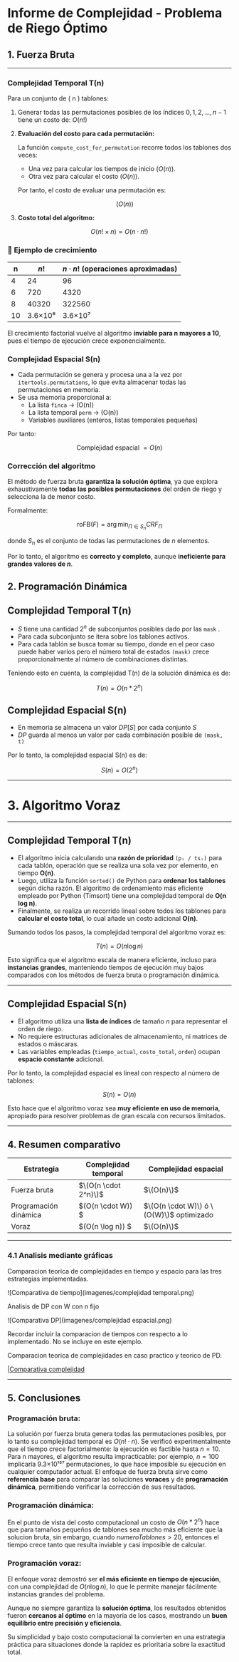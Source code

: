 # Informe de Complejidad - Problema de Riego Óptimo

## 1. Fuerza Bruta

---

### Complejidad Temporal T(n)

Para un conjunto de ( n ) tablones:

1. Generar todas las permutaciones posibles de los índices $0, 1, 2, \dots, n-1$ tiene un costo de: $O(n!)$
2. **Evaluación del costo para cada permutación:**
    
    La función `compute_cost_for_permutation` recorre todos los tablones dos veces:
    
    - Una vez para calcular los tiempos de inicio $(O(n))$.
    - Otra vez para calcular el costo $(O(n))$.
    
    Por tanto, el costo de evaluar una permutación es:
    
    $$
    (O(n))
    $$
    
3. **Costo total del algoritmo:**

$$
O(n! \times n) = O(n \cdot n!)
$$

### 🔹 Ejemplo de crecimiento

| n | $n!$   | $n·n!$ (operaciones aproximadas) |
| --- |--------|----------------------------------|
| 4 | 24     | 96                               |
| 6 | 720    | 4320                             |
| 8 | 40320  | 322560                           |
| 10 | 3.6×10⁶ | 3.6×10⁷                          |

El crecimiento factorial vuelve al algoritmo **inviable para n mayores a 10**, pues el tiempo de ejecución crece exponencialmente.

### Complejidad Espacial S(n)

- Cada permutación se genera y procesa una a la vez por `itertools.permutations`, lo que evita almacenar todas las permutaciones en memoria.
- Se usa memoria proporcional a:
    - La lista `finca` → (O(n))
    - La lista temporal `perm` → (O(n))
    - Variables auxiliares (enteros, listas temporales pequeñas)

Por tanto:

$$
\text{Complejidad espacial } = O(n)
$$

### Corrección del algoritmo

El método de fuerza bruta **garantiza la solución óptima**, ya que explora exhaustivamente **todas las posibles permutaciones** del orden de riego y selecciona la de menor costo.

Formalmente:

$$
\text{roFB}(F) = \arg\min_{\Pi \in S_n} CRF_{\Pi}
$$

donde $S_n$ es el conjunto de todas las permutaciones de $n$ elementos.

Por lo tanto, el algoritmo es **correcto y completo**, aunque **ineficiente para grandes valores de $n$**.

## 2. Programación Dinámica

## Complejidad Temporal T(n)

- $S$ tiene una cantidad $2^n$  de subconjuntos posibles dado por las `mask` .
- Para cada subconjunto se itera sobre los tablones activos.
- Para cada tablón se busca tomar su tiempo, donde en el peor caso puede haber varios pero el número total de estados `(mask)` crece proporcionalmente al número de combinaciones distintas.

Teniendo esto en cuenta, la complejidad T(n) de la solución dinámica es de:

$$
T(n) = O(n*2^n)
$$

## Complejidad Espacial S(n)

- En memoria se almacena un valor $DP[S]$ por cada conjunto $S$
- $DP$ guarda al menos un valor por cada combinación posible de `(mask, t)`

Por lo tanto, la complejidad espacial S(n) es de:

$$
S(n) = O(2^n)
$$

---

# 3. Algoritmo Voraz

---

## Complejidad Temporal T(n)

- El algoritmo inicia calculando una **razón de prioridad** `(pᵢ / tsᵢ)` para cada tablón, operación que se realiza una sola vez por elemento, en tiempo **O(n)**.
- Luego, utiliza la función `sorted()` de Python para **ordenar los tablones** según dicha razón.
El algoritmo de ordenamiento más eficiente empleado por Python (Timsort) tiene una complejidad temporal de **O(n log n)**.
- Finalmente, se realiza un recorrido lineal sobre todos los tablones para **calcular el costo total**, lo cual añade un costo adicional **O(n)**.

Sumando todos los pasos, la complejidad temporal del algoritmo voraz es:

$$
T(n) = O(n \log n)
$$

Esto significa que el algoritmo escala de manera eficiente, incluso para **instancias grandes**, manteniendo tiempos de ejecución muy bajos comparados con los métodos de fuerza bruta o programación dinámica.

---

## Complejidad Espacial S(n)

- El algoritmo utiliza una **lista de índices** de tamaño *n* para representar el orden de riego.
- No requiere estructuras adicionales de almacenamiento, ni matrices de estados o máscaras.
- Las variables empleadas (`tiempo_actual`, `costo_total`, `orden`) ocupan **espacio constante** adicional.

Por lo tanto, la complejidad espacial es lineal con respecto al número de tablones:

$$
S(n) = O(n)
$$

Esto hace que el algoritmo voraz sea **muy eficiente en uso de memoria**, apropiado para resolver problemas de gran escala con recursos limitados.

---

## 4. Resumen comparativo

| Estrategia            | Complejidad temporal | Complejidad espacial                   |
| --------------------- | -------------------- | -------------------------------------- |
| Fuerza bruta          | $\(O(n \cdot 2^n)\)$   | $\(O(n)\)$                               |
| Programación dinámica | $\(O(n \cdot W)\) $    | $\(O(n \cdot W)\) ó \(O(W)\)$ optimizado |
| Voraz                 | $\(O(n \log n)\) $    | $\(O(n)\)$                               |

---

### 4.1 Analisis mediante gráficas

Comparacion teorica de complejidades en tiempo y espacio para las tres estrategias implementadas.

![Comparativa de tiempo](imagenes/complejidad temporal.png)

Analisis de DP con W con n fijo

![Comparativa DP](imagenes/complejidad espacial.png)

Recordar incluir la comparacion de tiempos con respecto a lo implementado. No se incluye en este ejemplo.


Comparacion teorica de complejidades en caso practico y teorico de PD.

|[Comparativa complejidad](imagenes/PD1.png)

---

## 5. Conclusiones

### Programación bruta:

La solución por fuerza bruta genera todas las permutaciones posibles, por lo tanto su complejidad temporal es
$O(n!⋅n)$.
Se verificó experimentalmente que el tiempo crece factorialmente: la ejecución es factible hasta $n=10$.
Para n mayores, el algoritmo resulta impracticable: por ejemplo, $n=100$ implicaría 9.3×10¹⁵⁷ permutaciones, lo que hace imposible su ejecución en cualquier computador actual.
El enfoque de fuerza bruta sirve como **referencia base** para comparar las soluciones **voraces** y de **programación dinámica**, permitiendo verificar la corrección de sus resultados.

### Programación dinámica:

En el punto de vista del costo computacional un costo de $O(n*2^n)$ hace que para tamaños pequeños de tablones sea mucho más eficiente que la solucion bruta, sin embargo, cuando $numeroTablones > 20$, entonces el tiempo crece tanto que resulta inviable y casi imposible de calcular.

### Programación voraz:

El enfoque voraz demostró ser **el más eficiente en tiempo de ejecución**, con una complejidad de $O(n \log n)$, lo que le permite manejar fácilmente instancias grandes del problema.

Aunque no siempre garantiza la **solución óptima**, los resultados obtenidos fueron **cercanos al óptimo** en la mayoría de los casos, mostrando un **buen equilibrio entre precisión y eficiencia**.

Su simplicidad y bajo costo computacional la convierten en una estrategia práctica para situaciones donde la rapidez es prioritaria sobre la exactitud total.